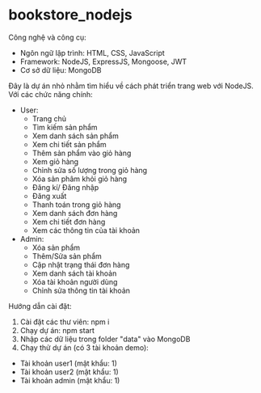 # bookstore_nodejs

Công nghệ và công cụ:
- Ngôn ngữ lập trình: HTML, CSS, JavaScript
- Framework: NodeJS, ExpressJS, Mongoose, JWT
- Cơ sở dữ liệu: MongoDB

Đây là dự án nhỏ nhằm tìm hiểu về cách phát triển trang web với NodeJS. Với các chức năng chính:
- User:
  - Trang chủ
  - Tìm kiếm sản phẩm
  - Xem danh sách sản phẩm
  - Xem chi tiết sản phẩm
  - Thêm sản phẩm vào giỏ hàng
  - Xem giỏ hàng
  - Chỉnh sửa số lượng trong giỏ hàng
  - Xóa sản phâm khỏi giỏ hàng
  - Đăng kí/ Đăng nhập
  - Đăng xuất
  - Thanh toán trong giỏ hàng
  - Xem danh sách đơn hàng
  - Xem chi tiết đơn hàng
  - Xem các thông tin của tài khoản
- Admin:
  - Xóa sản phẩm
  - Thêm/Sửa sản phẩm
  - Cập nhật trạng thái đơn hàng
  - Xem danh sách tài khoản
  - Xóa tài khoản người dùng
  - Chỉnh sửa thông tin tài khoản

Hướng dẫn cài đặt:
1. Cài đặt các thư viên: npm i
2. Chạy dự án: npm start
3. Nhập các dữ liệu trong folder "data" vào MongoDB
4. Chạy thử dự án (có 3 tài khoản demo):
  - Tài khoản user1 (mật khẩu: 1)
  - Tài khoản user2 (mật khẩu: 1)
  - Tài khoản admin (mật khẩu: 1)
